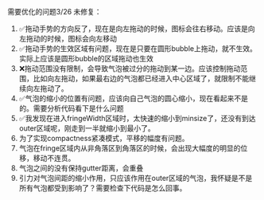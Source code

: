 需要优化的问题3/26
未修复：
1. ✅拖动手势的方向反了，现在是向左拖动的时候，图标会往右移动。应该是向左拖动的时候，图标会向左移动
2. ✅拖动手势的生效区域有问题，现在是只要在圆形bubble上拖动，就不生效。实际上应该是圆形bubble的区域拖动也生效
3. ❌拖动范围没有限制，会导致气泡被过分的拖动到某一边。应该控制拖动范围，比如向左拖动，如果最右边的气泡都已经进入中心区域了，就限制不能继续向左拖动了。
4. ✅气泡的缩小的位置有问题，应该向自己气泡的圆心缩小，现在看起来不是的。需要分析代码看下是什么问题
5. ✅我发现在进入fringeWidth区域时，太快速的缩小到minsize了，还没有到达outer区域呢，刚走到一半就缩小到最小了。
6. 为了实现compactness紧凑模式，平移的幅度有问题。
6. 气泡在fringe区域内从非角落区到角落区的时候，会出现大幅度的明显的位移，移动不连贯。
7. 气泡之间的没有保持gutter距离，会重叠
8. 引力对气泡间距的缩小作用，只应该作用在outer区域的气泡，我怀疑是不是所有气泡都受到影响了？需要检查下代码是怎么回事。